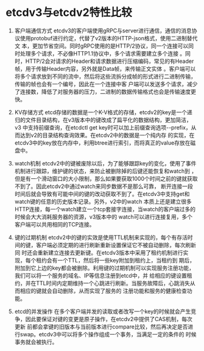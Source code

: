 # etcdv3与etcdv2特性比较

1. 客户端通信方式
etcdv3的客户端使用gRPC与server进行通信，通信的消息协议使用protobuf进行约定，代替了v2版本的HTTP-json格式，使用二进制替代文
本，更加节省空间。同时gRPC使用的是HTTP/2协议，同一个连接可以同时处理多个请求，不必像HTTP1.1协议中，多个请求需要建立多个连接
。同时，HTTP/2会对请求的Header和请求数据进行压缩编码，常见的有Header帧，用于传输Header内容，另外就是Data帧，来传输正文实体
。客户端可以将多个请求放到不同的流中，然后将这些流拆分成帧的形式进行二进制传输，传输的帧也会有一个编号，因此在一个连接中客
户端可以发送多个请求，减少了连接数，降低了对服务器的压力，二进制的数据传输格式也会是传输速度更快。

2. KV存储方式
etcd存储的数据是一个K-V格式的存储，etcdv2的key是一个递归的文件目录结构，在v3版本中的键改成了扁平化的数据结构，更加简洁，v3
中支持前缀查询，在etcdctl get key时可以加上前缀查询选项--prefix，从而达到v2的目录结构查询效果。在etcdv2中的数据是一个纯内存
的实现，在etcdv3中的key放在内存中，利用btree进行索引，而将真正的value存放在磁盘中。

3. watch机制
etcdv2中的键被废除以后，为了能够跟踪key的变化，使用了事件机制进行跟踪，维护键的状态，来防止被删除掉的后键还能恢复和watch到
，但是有一个滑动窗口的大小限制，那么如果要获取1000个时间之前的键就获取不到了。因此etcdv2中通过watch来同步数据不是那么可靠，
断开连接一段时间后就会导致有可能中间的键的改动获取不到了。在etcdv3中支持get和watch键的任意的历史版本记录。另外，v2中的watch
本质上还是建立很多HTTP连接，每一个watch建立一个tcp套接字连接，当watch的客户端过多的时候会大大消耗服务器的资源，v3版本中的
watch可以进行连接复用，多个客户端可以共用相同的TCP连接。

4. 键的过期机制
etcdv2中的键的实效是使用TTL机制来实现的，每个有存活时间的键，客户端必须定期的进行刷新重新设置保证它不被自动删除，每次刷新同
时还会重新建立连接去更新键。在etcdv3版本中采用了租约机制进行实现，每个租约会有一个TTL，然后将一些key附加到租约上，当租约到
期后，附加到它上边的key都会被删除。利用键的过期机制可以实现服务注册功能，我们可以将一个服务的域名、IP等信息注册到etcd中，并
给相应的键设置租约，并在TTL时间内定期维持一个心跳进行刷新。当服务故障后，心跳消失从而相应的键就会自动删除，从而实现了服务的
注册功能和服务的健康检查功能。

5. etcd的并发操作
在多个客户端并发的读取或者改写一个key的时候就会产生竞争，因此要保证对键的变更是原子操作，在etcdv2中提供了CAS机制，每次更新
前都会拿键的旧版本与当前版本进行compare比较，然后再决定是否进行swap。etcdv3中可以将多个操作组成一个事务，当满足一定的条件的
时候事务就会被执行。